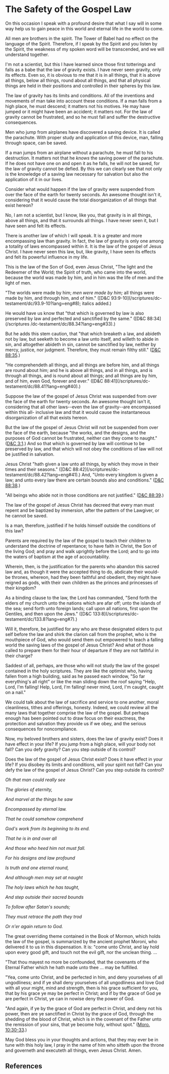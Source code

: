 # The Safety of the Gospel Law

On this occasion I speak with a profound desire that what I say will in some
way help us to gain peace in this world and eternal life in the world to come.

All men are brothers in the spirit. The Tower of Babel had no effect on the
language of the Spirit. Therefore, if I speak by the Spirit and you listen by
the Spirit, the weakness of my spoken word will be transcended, and we will
understand together.

I'm not a scientist, but this I have learned since those first totterings and
falls as a babe that the law of gravity exists. I have never seen gravity,
only its effects. Even so, it is obvious to me that it is in all things, that
it is above all things, below all things, round about all things, and that all
physical things are held in their positions and controlled in their spheres by
this law.

The law of gravity has its limits and conditions. All of the inventions and
movements of man take into account these conditions. If a man falls from a
high place, he must descend; it matters not his motives. He may have jumped or
it might have been an accident; it matters not. For the law of gravity cannot
be frustrated, and so he must fall and suffer the destructive consequences.

Men who jump from airplanes have discovered a saving device. It is called the
parachute. With proper study and application of this device, man, falling
through space, can be saved.

If a man jumps from an airplane without a parachute, he must fall to his
destruction. It matters not that he _knows_ the saving power of the parachute.
If he does not have one on and open it as he falls, he will not be saved, for
the law of gravity cannot be defied. By this we can clearly see that not only
is the knowledge of a saving law necessary for salvation but also the
application of it in our lives.

Consider what would happen if the law of gravity were suspended from over the
face of the earth for twenty seconds. An awesome thought isn't it, considering
that it would cause the total disorganization of all things that exist hereon?

No, I am not a scientist, but I know, like you, that gravity is in all things,
above all things, and that it surrounds all things. I have never seen it, but
I have seen and felt its effects.

There is another law of which I will speak. It is a greater and more
encompassing law than gravity. In fact, the law of gravity is only one among a
totality of laws encompassed within it. It is the law of the gospel of Jesus
Christ. I have never seen this law, but, like gravity, I have seen its effects
and felt its powerful influence in my life.

This is the law of the Son of God, even Jesus Christ, "The light and the
Redeemer of the World; the Spirit of truth, who came into the world, because
the world was made by him, and in him was the life of men and the light of
men.

"The worlds were made by him; _men were made by him;_ all things were made by
him, and through him, and of him." ([D&amp;C 93:9-10](/scriptures/dc-
testament/dc/93.9-10?lang=eng#8); italics added.)

He would have us know that "that which is governed by law is also preserved by
law and perfected and sanctified by the same." ([D&amp;C 88:34](/scriptures
/dc-testament/dc/88.34?lang=eng#33).)

But he adds this stem caution, that "that which breaketh a law, and abideth
not by law, but seeketh to become a law unto itself, and willeth to abide in
sin, and altogether abideth in sin, cannot be sanctified by law, neither by
mercy, justice, nor judgment. Therefore, they must remain filthy still."
([D&amp;C 88:35](/scriptures/dc-testament/dc/88.35?lang=eng#34).)

"He comprehendeth all things, and all things are before him, and all things
are round about him; and he is above all things, and in all things, and is
through all things, and is round about all things; and all things are by him,
and of him, even God, forever and ever." ([D&amp;C 88:41](/scriptures/dc-
testament/dc/88.41?lang=eng#40).)

Suppose the law of the gospel of Jesus Christ was suspended from over the face
of the earth for twenty seconds. An awesome thought isn't it, considering that
all other laws--even the law of gravity--are encompassed within this all-
inclusive law and that it would cause the instantaneous disorganization of all
that exists hereon.

But the law of the gospel of Jesus Christ will not be suspended from over the
face of the earth, because "the works, and the designs, and the purposes of
God cannot be frustrated, neither can they come to naught." ([D&amp;C
3:1](/scriptures/dc-testament/dc/3.1?lang=eng#0).) And so that which is
governed by law will continue to be preserved by law, and that which will not
obey the conditions of law will not be justified in salvation.

Jesus Christ "hath given a law unto all things, by which they move in their
times and their seasons." ([D&amp;C 88:42](/scriptures/dc-
testament/dc/88.42?lang=eng#41).) And, "Unto every kingdom is given a law; and
unto every law there are certain bounds also and conditions." ([D&amp;C
88:38](/scriptures/dc-testament/dc/88.38?lang=eng#37).)

"All beings who abide not in those conditions are not justified." ([D&amp;C
88:39](/scriptures/dc-testament/dc/88.39?lang=eng#38).)

The law of the gospel of Jesus Christ has decreed that every man must repent
and be baptized by immersion, after the pattern of the Lawgiver, or he cannot
be saved.

Is a man, therefore, justified if he holds himself outside the conditions of
this law?

Parents are required by the law of the gospel to teach their children to
understand the doctrine of repentance; to have faith in Christ, the Son of the
living God; and pray and walk uprightly before the Lord; and to go into the
waters of baptism at the age of accountability.

Wherein, then, is the justification for the parents who abandon this sacred
law and, as though it were the accepted thing to do, abdicate their would-be
thrones, whereon, had they been faithful and obedient, they might have reigned
as gods, with their own children as the princes and princesses of their
kingdom?

As a binding clause to the law, the Lord has commanded, "Send forth the elders
of my church unto the nations which are afar off; unto the islands of the sea;
send forth unto foreign lands; call upon all nations, first upon the Gentiles,
and then upon the Jews." ([D&amp;C 133:8](/scriptures/dc-
testament/dc/133.8?lang=eng#7).)

Will it, therefore, be justified for any who are these designated elders to
put self before the law and shirk the clarion call from the prophet, who is
the mouthpiece of God, who would send them out empowered to teach a falling
world the saving laws of the gospel of Jesus Christ? And what of those called
to prepare them for their hour of departure if they are not faithful in their
charge?

Saddest of all, perhaps, are those who will not study the law of the gospel
contained in the holy scriptures. They are like the optimist who, having
fallen from a high building, said as he passed each window, "So far
everything's all right" or like the man sliding down the roof saying "Help,
Lord, I'm falling! Help, Lord, I'm falling! never mind, Lord, I'm caught,
caught on a nail."

We could talk about the law of sacrifice and service to one another, moral
cleanliness, tithes and offerings, honesty. Indeed, we could review all the
many laws that together comprise the law of the gospel. But perhaps enough has
been pointed out to draw focus on their exactness, the protection and
salvation they provide us if we obey, and the serious consequences for
noncompliance.

Now, my beloved brothers and sisters, does the law of gravity exist? Does it
have effect in your life? If you jump from a high place, will your body not
fall? Can you defy gravity? Can you step outside of its control?

Does the law of the gospel of Jesus Christ exist? Does it have effect in your
life? If you disobey its limits and conditions, will your spirit not fall? Can
you defy the law of the gospel of Jesus Christ? Can you step outside its
control?

_Oh that man could really see_

_The glories of eternity,_

_And marvel at the things he saw_

_Encompassed by eternal law._

_That he could somehow comprehend_

_God's work from its beginning to its end._

_That he is in and over all_

_And those who heed him not must fall._

_For his designs and law profound_

_Is truth and one eternal round,_

_And although men may set at naught_

_The holy laws which he has taught,_

_And step outside their sacred bounds_

_To follow after Satan's sounds;_

_They must retrace the path they trod_

_Or n'er again return to God._

The great overriding theme contained in the Book of Mormon, which holds the
law of the gospel, is summarized by the ancient prophet Moroni, who delivered
it to us in this dispensation. It is: "come unto Christ, and lay hold upon
every good gift, and touch not the evil gift, nor the unclean thing. ...

"That thou mayest no more be confounded, that the covenants of the Eternal
Father which he hath made unto thee ... may be fulfilled.

"Yea, come unto Christ, and be perfected in him, and deny yourselves of all
ungodliness; and if ye shall deny yourselves of all ungodliness and love God
with all your might, mind and strength, then is his grace sufficient for you,
that by his grace ye may be perfect in Christ; and if by the grace of God ye
are perfect in Christ, ye can in nowise deny the power of God.

"And again, if ye by the grace of God are perfect in Christ, and deny not his
power, then are ye sanctified in Christ by the grace of God, through the
shedding of the blood of Christ, which is in the covenant of the Father unto
the remission of your sins, that ye become holy, without spot." ([Moro.
10:30-33](/scriptures/bofm/moro/10.30-33?lang=eng#29).)

May God bless you in your thoughts and actions, that they may ever be in tune
with this holy law, I pray in the name of him who sitteth upon the throne and
governeth and executeth all things, even Jesus Christ. Amen.

## References

